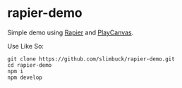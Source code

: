 # rapier-demo

Simple demo using [Rapier](https://rapier.rs/) and [PlayCanvas](https://github.com/playcanvas/engine).

Use Like So:

```
git clone https://github.com/slimbuck/rapier-demo.git
cd rapier-demo
npm i
npm develop
```
